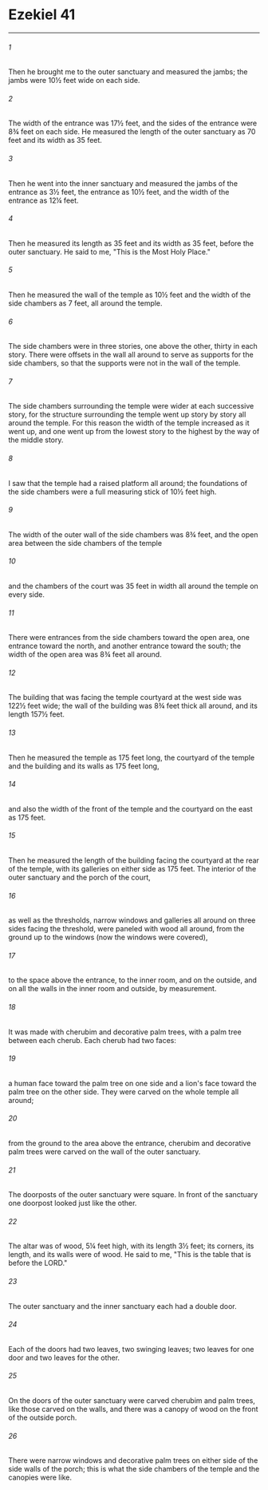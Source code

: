 # Ezekiel 41
***



###### 1 
Then he brought me to the outer sanctuary and measured the jambs; the jambs were 10½ feet wide on each side. 

###### 2 
The width of the entrance was 17½ feet, and the sides of the entrance were 8¾ feet on each side. He measured the length of the outer sanctuary as 70 feet and its width as 35 feet. 

###### 3 
Then he went into the inner sanctuary and measured the jambs of the entrance as 3½ feet, the entrance as 10½ feet, and the width of the entrance as 12¼ feet. 

###### 4 
Then he measured its length as 35 feet and its width as 35 feet, before the outer sanctuary. He said to me, "This is the Most Holy Place." 

###### 5 
Then he measured the wall of the temple as 10½ feet and the width of the side chambers as 7 feet, all around the temple. 

###### 6 
The side chambers were in three stories, one above the other, thirty in each story. There were offsets in the wall all around to serve as supports for the side chambers, so that the supports were not in the wall of the temple. 

###### 7 
The side chambers surrounding the temple were wider at each successive story, for the structure surrounding the temple went up story by story all around the temple. For this reason the width of the temple increased as it went up, and one went up from the lowest story to the highest by the way of the middle story. 

###### 8 
I saw that the temple had a raised platform all around; the foundations of the side chambers were a full measuring stick of 10½ feet high. 

###### 9 
The width of the outer wall of the side chambers was 8¾ feet, and the open area between the side chambers of the temple 

###### 10 
and the chambers of the court was 35 feet in width all around the temple on every side. 

###### 11 
There were entrances from the side chambers toward the open area, one entrance toward the north, and another entrance toward the south; the width of the open area was 8¾ feet all around. 

###### 12 
The building that was facing the temple courtyard at the west side was 122½ feet wide; the wall of the building was 8¾ feet thick all around, and its length 157½ feet. 

###### 13 
Then he measured the temple as 175 feet long, the courtyard of the temple and the building and its walls as 175 feet long, 

###### 14 
and also the width of the front of the temple and the courtyard on the east as 175 feet. 

###### 15 
Then he measured the length of the building facing the courtyard at the rear of the temple, with its galleries on either side as 175 feet. The interior of the outer sanctuary and the porch of the court, 

###### 16 
as well as the thresholds, narrow windows and galleries all around on three sides facing the threshold, were paneled with wood all around, from the ground up to the windows (now the windows were covered), 

###### 17 
to the space above the entrance, to the inner room, and on the outside, and on all the walls in the inner room and outside, by measurement. 

###### 18 
It was made with cherubim and decorative palm trees, with a palm tree between each cherub. Each cherub had two faces: 

###### 19 
a human face toward the palm tree on one side and a lion's face toward the palm tree on the other side. They were carved on the whole temple all around; 

###### 20 
from the ground to the area above the entrance, cherubim and decorative palm trees were carved on the wall of the outer sanctuary. 

###### 21 
The doorposts of the outer sanctuary were square. In front of the sanctuary one doorpost looked just like the other. 

###### 22 
The altar was of wood, 5¼ feet high, with its length 3½ feet; its corners, its length, and its walls were of wood. He said to me, "This is the table that is before the LORD." 

###### 23 
The outer sanctuary and the inner sanctuary each had a double door. 

###### 24 
Each of the doors had two leaves, two swinging leaves; two leaves for one door and two leaves for the other. 

###### 25 
On the doors of the outer sanctuary were carved cherubim and palm trees, like those carved on the walls, and there was a canopy of wood on the front of the outside porch. 

###### 26 
There were narrow windows and decorative palm trees on either side of the side walls of the porch; this is what the side chambers of the temple and the canopies were like.
